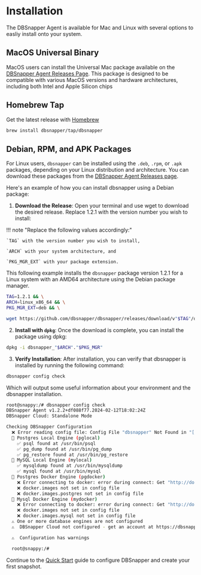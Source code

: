 # Installation

The DBSnapper Agent is available for Mac and Linux with several options to easliy install onto your system.

## MacOS Universal Binary

MacOS users can install the Universal Mac package available on the [DBSnapper Agent Releases Page](https://github.com/dbsnapper/dbsnapper/releases). This package is designed to be compatible with various MacOS versions and hardware architectures, including both Intel and Apple Silicon chips

## Homebrew Tap

Get the latest release with <a href="https://brew.sh" target="_blank">Homebrew</a>

```sh
brew install dbsnapper/tap/dbsnapper
```

## Debian, RPM, and APK Packages

For Linux users, `dbsnapper` can be installed using the `.deb`, `.rpm`, or `.apk` packages, depending on your Linux distribution and architecture. You can download these packages from the <a href="https://github.com/dbsnapper/dbsnapper/releases" target="_blank">DBSnapper Agent Releases page</a>.

Here's an example of how you can install dbsnapper using a Debian package:

1. **Download the Release**: Open your terminal and use wget to download the desired release. Replace 1.2.1 with the version number you wish to install:

<!-- prettier-ignore-start -->
!!! note "Replace the following values accordingly:"

    `TAG` with the version number you wish to install,

    `ARCH` with your system architecture, and

    `PKG_MGR_EXT` with your package extension.
<!-- prettier-ignore-end -->

This following example installs the `dbsnapper` package version 1.2.1 for a Linux system with an AMD64 architecture using the Debian package manager.

```sh
TAG=1.2.1 && \
ARCH=linux_x86_64 && \
PKG_MGR_EXT=deb && \

wget https://github.com/dbsnapper/dbsnapper/releases/download/v"$TAG"/dbsnapper_"$ARCH"."$PKG_MGR_EXT"
```

2. **Install with `dpkg`**: Once the download is complete, you can install the package using dpkg:

```sh
dpkg -i dbsnapper_"$ARCH"."$PKG_MGR"
```

3. **Verify Installation**: After installation, you can verify that dbsnapper is installed by running the following command:

```sh
dbsnapper config check
```

Which will output some useful information about your environment and the dbsnapper installation.

```sh
root@snappy:/# dbsnapper config check
DBSnapper Agent v1.2.2+df088f77.2024-02-12T18:02:24Z
DBSnapper Cloud: Standalone Mode

Checking DBSnapper Configuration
  ❌ Error reading config file: Config File "dbsnapper" Not Found in "[/root/.config/dbsnapper /root]"
  🔵 Postgres Local Engine (pglocal)
    ✅ psql found at /usr/bin/psql
    ✅ pg_dump found at /usr/bin/pg_dump
    ✅ pg_restore found at /usr/bin/pg_restore
  🔵 MySQL Local Engine (mylocal)
    ✅ mysqldump found at /usr/bin/mysqldump
    ✅ mysql found at /usr/bin/mysql
  🔵 Postgres Docker Engine (pgdocker)
    ❌ Error connecting to docker: error during connect: Get "http://docker:2375/_ping": dial tcp: lookup docker on 127.0.0.11:53: no such host
    ❌ docker.images not set in config file
    ❌ docker.images.postgres not set in config file
  🔵 Mysql Docker Engine (mydocker)
    ❌ Error connecting to docker: error during connect: Get "http://docker:2375/_ping": dial tcp: lookup docker on 127.0.0.11:53: no such host
    ❌ docker.images not set in config file
    ❌ docker.images.mysql not set in config file
  ⚠️ One or more database engines are not configured
  ⚠️  DBSnapper Cloud not configured - get an account at https://dbsnapper.com

  ⚠️  Configuration has warnings

  root@snappy:/#
```

Continue to the [Quick Start](quick-start.md) guide to configure DBSnapper and create your first snapshot.
